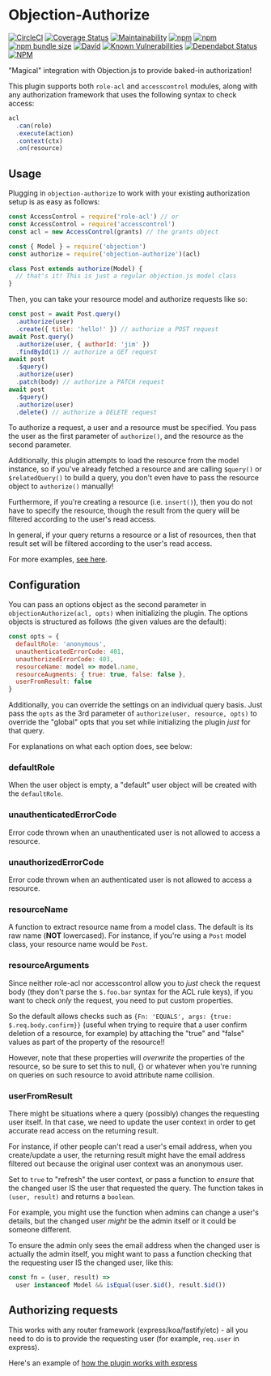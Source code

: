 # Objection-Authorize

[![CircleCI](https://img.shields.io/circleci/build/github/JaneJeon/objection-authorize)](https://circleci.com/gh/JaneJeon/objection-authorize) [![Coverage Status](https://coveralls.io/repos/github/JaneJeon/objection-authorize/badge.svg?branch=master)](https://coveralls.io/github/JaneJeon/objection-authorize?branch=master) [![Maintainability](https://api.codeclimate.com/v1/badges/78bae22810143ad84ef1/maintainability)](https://codeclimate.com/github/JaneJeon/objection-authorize/maintainability) [![npm](https://img.shields.io/npm/v/objection-authorize)](https://www.npmjs.com/package/objection-authorize) [![npm](https://img.shields.io/npm/dt/objection-authorize)](https://www.npmjs.com/package/objection-authorize) [![npm bundle size](https://img.shields.io/bundlephobia/minzip/objection-authorize)](https://bundlephobia.com/result?p=objection-authorize) [![David](https://img.shields.io/david/JaneJeon/objection-authorize)](https://david-dm.org/JaneJeon/objection-authorize) [![Known Vulnerabilities](https://snyk.io//test/github/JaneJeon/objection-authorize/badge.svg?targetFile=package.json)](https://snyk.io//test/github/JaneJeon/objection-authorize?targetFile=package.json) [![Dependabot Status](https://api.dependabot.com/badges/status?host=github&repo=JaneJeon/objection-authorize)](https://dependabot.com) [![NPM](https://img.shields.io/npm/l/objection-authorize)](https://github.com/JaneJeon/objection-authorize/blob/master/LICENSE)

"Magical" integration with Objection.js to provide baked-in authorization!

This plugin supports both `role-acl` and `accesscontrol` modules, along with any authorization framework that uses the following syntax to check access:

```js
acl
  .can(role)
  .execute(action)
  .context(ctx)
  .on(resource)
```

## Usage

Plugging in `objection-authorize` to work with your existing authorization setup is as easy as follows:

```js
const AccessControl = require('role-acl') // or
const AccessControl = require('accesscontrol')
const acl = new AccessControl(grants) // the grants object

const { Model } = require('objection')
const authorize = require('objection-authorize')(acl)

class Post extends authorize(Model) {
  // that's it! This is just a regular objection.js model class
}
```

Then, you can take your resource model and authorize requests like so:

```js
const post = await Post.query()
  .authorize(user)
  .create({ title: 'hello!' }) // authorize a POST request
await Post.query()
  .authorize(user, { authorId: 'jim' })
  .findById(1) // authorize a GET request
await post
  .$query()
  .authorize(user)
  .patch(body) // authorize a PATCH request
await post
  .$query()
  .authorize(user)
  .delete() // authorize a DELETE request
```

To authorize a request, a user and a resource must be specified. You pass the user as the first parameter of `authorize()`, and the resource as the second parameter.

Additionally, this plugin attempts to load the resource from the model instance, so if you've already fetched a resource and are calling `$query()` or `$relatedQuery()` to build a query, you don't even have to pass the resource object to `authorize()` manually!

Furthermore, if you're creating a resource (i.e. `insert()`), then you do not have to specify the resource, though the result from the query will be filtered according to the user's read access.

In general, if your query returns a resource or a list of resources, then that result set will be filtered according to the user's read access.

For more examples, [see here](https://github.com/JaneJeon/objection-authorize/blob/master/index.test.js).

## Configuration

You can pass an options object as the second parameter in `objectionAuthorize(acl, opts)` when initializing the plugin. The options objects is structured as follows (the given values are the default):

```js
const opts = {
  defaultRole: 'anonymous',
  unauthenticatedErrorCode: 401,
  unauthorizedErrorCode: 403,
  resourceName: model => model.name,
  resourceAugments: { true: true, false: false },
  userFromResult: false
}
```

Additionally, you can override the settings on an individual query basis. Just pass the `opts` as the 3rd parameter of `authorize(user, resource, opts)` to override the "global" opts that you set while initializing the plugin _just_ for that query.

For explanations on what each option does, see below:

### defaultRole

When the user object is empty, a "default" user object will be created with the `defaultRole`.

### unauthenticatedErrorCode

Error code thrown when an unauthenticated user is not allowed to access a resource.

### unauthorizedErrorCode

Error code thrown when an authenticated user is not allowed to access a resource.

### resourceName

A function to extract resource name from a model class. The default is its raw name (**NOT** lowercased). For instance, if you're using a `Post` model class, your resource name would be `Post`.

### resourceArguments

Since neither role-acl nor accesscontrol allow you to _just_ check the request body (they don't parse the `$.foo.bar` syntax for the ACL rule keys), if you want to check _only_ the request, you need to put custom properties.

So the default allows checks such as `{Fn: 'EQUALS', args: {true: $.req.body.confirm}}` (useful when trying to require that a user confirm deletion of a resource, for example) by attaching the "true" and "false" values as part of the property of the resource!!

However, note that these properties will _overwrite_ the properties of the resource, so be sure to set this to null, {} or whatever when you're running on queries on such resource to avoid attribute name collision.

### userFromResult

There might be situations where a query (possibly) changes the requesting user itself. In that case, we need to update the user context in order to get accurate read access on the returning result.

For instance, if other people can't read a user's email address, when you create/update a user, the returning result might have the email address filtered out because the original user context was an anonymous user.

Set to `true` to "refresh" the user context, or pass a function to _ensure_ that the changed user IS the user that requested the query. The function takes in `(user, result)` and returns a `boolean`.

For example, you might use the function when admins can change a user's details, but the changed user _might_ be the admin itself or it could be someone different.

To ensure the admin only sees the email address when the changed user is actually the admin itself, you might want to pass a function checking that the requesting user IS the changed user, like this:

```js
const fn = (user, result) =>
  user instanceof Model && isEqual(user.$id(), result.$id())
```

## Authorizing requests

This works with any router framework (express/koa/fastify/etc) - all you need to do is to provide the requesting user (for example, `req.user` in express).

Here's an example of [how the plugin works with express](https://github.com/JaneJeon/express-objection-starter/blob/master/routes/users.js)
